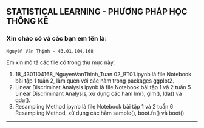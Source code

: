 ## STATISTICAL LEARNING - PHƯƠNG PHÁP HỌC THÔNG KÊ
### Xin chào cô và các bạn em tên là:
    Nguyễn Văn Thịnh - 43.01.104.168
Em xin mô tả các file có trong thư mục này:

1)  18_4301104168_NguyenVanThinh_Tuan 02_BT01.ipynb là file Notebook bài tập 1 tuần 2, làm quen với các hàm trong packages ggplot2.
2)  Linear Discriminat Analysis.ipynb là file Notebook bài tập 1 và 2 tuần 5 Linear Discriminant Analysis, xử dụng các hàm lm(), glm(), lda() và qda().
3)  Resampling Method.ipynb là file Notebook bài tập 1 và 2 tuần 6 Resampling Method, xử dụng các hàm sample(), boot.fn() và boot()

---
